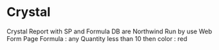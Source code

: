 # Crystal
Crystal Report with SP and Formula 
DB are Northwind 
Run by use Web Form Page
Formula : any Quantity less than 10 then color : red

